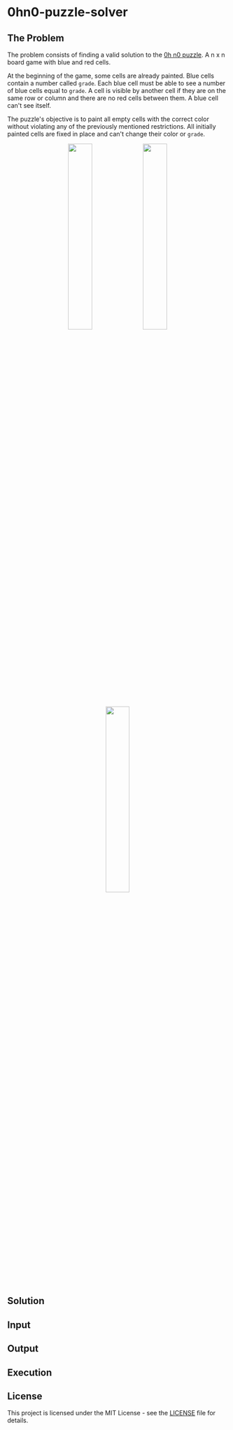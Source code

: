# 0hn0-puzzle-solver

## The Problem

The problem consists of finding a valid solution to the [0h n0 puzzle](https://0hn0.com/). A n x n board game with blue and red cells.

At the beginning of the game, some cells are already painted. Blue cells contain a number called `grade`. Each blue cell must be able to see a number of blue cells equal to `grade`. A cell is visible by another cell if they are on the same row or column and there are no red cells between them. A blue cell can't see itself.

The puzzle's objective is to paint all empty cells with the correct color without violating any of the previously mentioned restrictions. All initially painted cells are fixed in place and can't change their color or `grade`.

<p align="center">
  <img width="33%" src=https://github.com/juansjimenez/hash-table-problem/blob/main/img/tree_example.PNG>
  <img width="33%" src=https://github.com/juansjimenez/hash-table-problem/blob/main/img/tree_example.PNG>
  <img width="33%" src=https://github.com/juansjimenez/hash-table-problem/blob/main/img/tree_example.PNG>
</p> </br>



## Solution

## Input

## Output

## Execution

## License

This project is licensed under the MIT License - see the [LICENSE](LICENSE) file for details.
